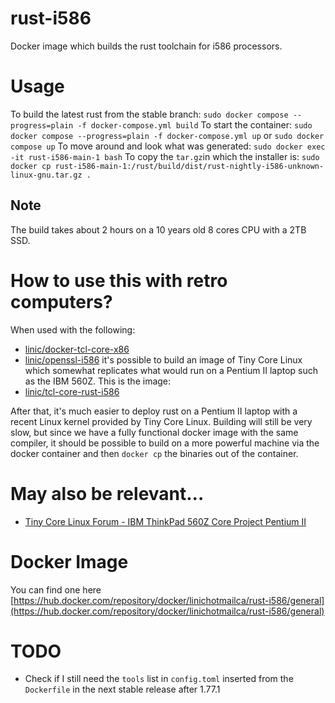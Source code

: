 # rust-i586
Docker image which builds the rust toolchain for i586 processors.

# Usage
To build the latest rust from the stable branch: 
`sudo docker compose --progress=plain -f docker-compose.yml build` 
To start the container: 
`sudo docker compose --progress=plain -f docker-compose.yml up`
or `sudo docker compose up`
To move around and look what was generated:
`sudo docker exec -it rust-i586-main-1 bash`
To copy the `tar.gz`in which the installer is:
`sudo docker cp rust-i586-main-1:/rust/build/dist/rust-nightly-i586-unknown-linux-gnu.tar.gz .`

## Note
The build takes about 2 hours on a 10 years old 8 cores CPU with a 2TB SSD.

# How to use this with retro computers?
When used with the following:
- [linic/docker-tcl-core-x86](https://github.com/linic/docker-tcl-core-x86)
- [linic/openssl-i586](https://github.com/linic/openssl-i586)
it's possible to build an image of Tiny Core Linux which somewhat replicates what would run on a
Pentium II laptop such as the IBM 560Z. This is the image:
- [linic/tcl-core-rust-i586](https://github.com/linic/tcl-core-rust-i586)

After that, it's much easier to deploy rust on a Pentium II laptop with a recent Linux kernel
provided by Tiny Core Linux. Building will still be very slow, but since we have a fully functional
docker image with the same compiler, it should be possible to build on a more powerful machine via
the docker container and then `docker cp` the binaries out of the container.

# May also be relevant...
- [Tiny Core Linux Forum - IBM ThinkPad 560Z Core Project Pentium II](http://forum.tinycorelinux.net/index.php/topic,26359.msg170383.html#msg170383)

# Docker Image
You can find one here 
[https://hub.docker.com/repository/docker/linichotmailca/rust-i586/general](https://hub.docker.com/repository/docker/linichotmailca/rust-i586/general)

# TODO
- Check if I still need the `tools` list in `config.toml` inserted from the `Dockerfile` in the next stable release after 1.77.1
